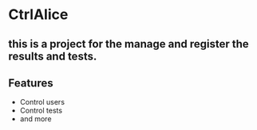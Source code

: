 # CtrlAlice

## this is a project for the manage and register the results and tests.
## Features

- Control users
- Control tests
- and more
